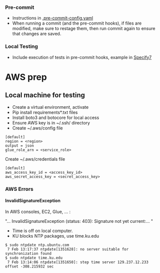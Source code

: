 ### Pre-commit

* Instructions in [.pre-commit-config.yaml](.pre-commit-config.yaml)
* When running a commit (and the pre-commit hooks), if files are modified, make sure to
  restage them, then run commit again to ensure that changes are saved.

### Local Testing

* Include execution of tests in pre-commit hooks, example in
  [Specify7](https://github.com/specify/specify7/blob/production/.pre-commit-config.yaml)


# AWS prep

## Local machine for testing

* Create a virtual environment, activate
* Pip install requirements*.txt files
* Install boto3 and botocore for local access
* Ensure AWS key is in ~/.ssh/ directory
* Create  ~/.aws/config file

```commandline
[default]
region = <region>
output = json
glue_role_arn = <service_role>
```

Create ~/.aws/credentials file

```commandline
[default]
aws_access_key_id = <access_key_id>
aws_secret_access_key = <secret_access_key>
```

### AWS Errors

#### InvalidSignatureException

In AWS consoles, EC2, Glue, ... :

  "... InvalidSignatureException (status: 403): Signature not yet current:... "
* Time is off on local computer.
* KU blocks NTP packages, use time.ku.edu

```commandline
$ sudo ntpdate ntp.ubuntu.com
 7 Feb 13:17:37 ntpdate[1351628]: no server suitable for synchronization found
$ sudo ntpdate time.ku.edu
 7 Feb 13:14:06 ntpdate[1351650]: step time server 129.237.12.233 offset -308.215932 sec

```
